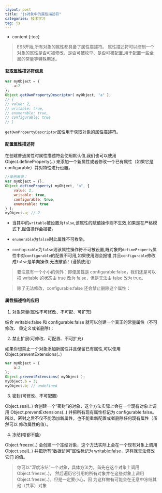 ```yaml
---
layout: post
title: "js对象中的属性描述符"
categories: 技术学习
tag: js
---
```

* content
{:toc}

>ES5开始,所有对象的属性都具备了属性描述符。
属性描述符可以控制一个对象的属性是否可被修改、是否可被枚举、是否可被配置,用于配置一些全局的常量等特殊用途。

<!-- more -->

#### 获取属性描述符信息
```js
var myObject = {
    a:2
};
Object.getOwnPropertyDescriptor( myObject, "a" );
// {
// value: 2,
// writable: true,
// enumerable: true,
// configurable: true
// }
```
`getOwnPropertyDescriptor`属性用于获取对象的属性描述符。


#### 配置属性描述符
在创建普通属性时属性描述符会使用默认值,我们也可以使用 Object.defineProperty(..)
来添加一个新属性或者修改一个已有属性（如果它是 configurable）并对特性进行设置。

```js
//举例来说：
var myObject = {};
Object.defineProperty( myObject, "a", {
    value: 2,
    writable: true,
    configurable: true,
    enumerable: true
} );
myObject.a; // 2
```
* 当其中的`writable`被设置为`false`,该属性的赋值操作则不生效,如果是在严格模式下,赋值操作会报错。

* `enumerable`为`false`时此属性不可枚举。

* `configurable`为`false`则该属性操作符不可被设置,既对象的`defineProperty`属性中对`configurable`的配置不可用,如果使用则会报错,并且`configurable`修改成`false`是单向操作,无法撤销！(谨慎使用)

>要注意有一个小小的例外：即便属性是 configurable:false，我们还是可以
把 writable 的状态由 true 改为 false，但是无法由 false 改为 true。

>除了无法修改，configurable:false 还会禁止删除这个属性：


#### 属性描述符的应用

1. 对象常量(属性不可修改、不可配、可扩充)

结合 writable:false 和 configurable:false 就可以创建一个真正的常量属性（不可修改、
重定义或者删除）：

2. 禁止扩展(可修改、可配置、不可扩充)

如果你想禁止一个对象添加新属性并且保留已有属性,可以使用Object.preventExtensions(..)
```js
var myObject = {
    a:2
};
Object.preventExtensions( myObject );
myObject.b = 3;
myObject.b; // undefined
```

3. 密封(可修改、不可配置)

Object.seal(..) 会创建一个“密封”的对象，这个方法实际上会在一个现有对象上调用
Object.preventExtensions(..) 并把所有现有属性标记为 configurable:false。
所以，密封之后不仅不能添加新属性，也不能重新配置或者删除任何现有属性（虽然可以
修改属性的值）。

4. 冻结(啥都不能)

Object.freeze(..) 会创建一个冻结对象，这个方法实际上会在一个现有对象上调用
Object.seal(..) 并把所有“数据访问”属性标记为 writable:false，这样就无法修改它们
的值。

>你可以“深度冻结”一个对象，具体方法为，首先在这个对象上调用 Object.freeze(..)，
然后遍历它引用的所有对象并在这些对象上调用 Object.freeze(..)。但是一定要小心，因
为这样做有可能会在无意中冻结其他（共享）对象

